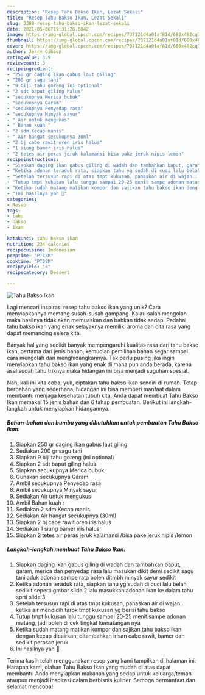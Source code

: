 ```yaml
---
description: "Resep Tahu Bakso Ikan, Lezat Sekali"
title: "Resep Tahu Bakso Ikan, Lezat Sekali"
slug: 3388-resep-tahu-bakso-ikan-lezat-sekali
date: 2021-05-06T19:31:28.084Z
image: https://img-global.cpcdn.com/recipes/737121d4a01af81d/680x482cq70/tahu-bakso-ikan-foto-resep-utama.jpg
thumbnail: https://img-global.cpcdn.com/recipes/737121d4a01af81d/680x482cq70/tahu-bakso-ikan-foto-resep-utama.jpg
cover: https://img-global.cpcdn.com/recipes/737121d4a01af81d/680x482cq70/tahu-bakso-ikan-foto-resep-utama.jpg
author: Jerry Gibson
ratingvalue: 3.9
reviewcount: 3
recipeingredient:
- "250 gr daging ikan gabus laut giling"
- "200 gr sagu tani"
- "9 biji tahu goreng ini optional"
- "2 sdt baput giling halus"
- "secukupnya Merica bubuk"
- "secukupnya Garam"
- "secukupnya Penyedap rasa"
- "secukupnya Minyak sayur"
- " Air untuk mengukus"
- " Bahan kuah "
- "2 sdm Kecap manis"
- " Air hangat secukupnya 30ml"
- "2 bj cabe rawit oren iris halus"
- "1 siung bamer iris halus"
- "2 tetes air peras jeruk kalamansi bisa pake jeruk nipis lemon"
recipeinstructions:
- "Siapkan daging ikan gabus giling di wadah dan tambahkan baput, garam, merica dan penyedap rasa lalu masukan dikit demi sedikit sagu tani aduk adonan sampe rata boleh ditmbh minyak sayur sedikit"
- "Ketika adonan teraduk rata, siapkan tahu yg sudah di cuci lalu belah sedikit seperti gmbar slide 2 lalu masukkan adonan ikan ke dalam tahu sprti slide 3"
- "Setelah tersusun rapi di atas tmpt kukusan, panaskan air di wajan.. ketika air mendidih tarok tmpt kukusan yg berisi tahu bakso"
- "Tutup tmpt kukusan lalu tunggu sampai 20-25 menit sampe adonan matang, jadi boleh di cek tingkat kematangan nya"
- "Ketika sudah matang matikan kompor dan sajikan tahu bakso ikan dengan kecap dicairkan, ditambahkan irisan cabe rawit, bamer dan sedikit perasan jeruk"
- "Ini hasilnya yah 🤗"
categories:
- Resep
tags:
- tahu
- bakso
- ikan

katakunci: tahu bakso ikan 
nutrition: 234 calories
recipecuisine: Indonesian
preptime: "PT13M"
cooktime: "PT58M"
recipeyield: "3"
recipecategory: Dessert

---
```



![Tahu Bakso Ikan](https://img-global.cpcdn.com/recipes/737121d4a01af81d/680x482cq70/tahu-bakso-ikan-foto-resep-utama.jpg)

Lagi mencari inspirasi resep tahu bakso ikan yang unik? Cara menyiapkannya memang susah-susah gampang. Kalau salah mengolah maka hasilnya tidak akan memuaskan dan bahkan tidak sedap. Padahal tahu bakso ikan yang enak selayaknya memiliki aroma dan cita rasa yang dapat memancing selera kita.



Banyak hal yang sedikit banyak mempengaruhi kualitas rasa dari tahu bakso ikan, pertama dari jenis bahan, kemudian pemilihan bahan segar sampai cara mengolah dan menghidangkannya. Tak perlu pusing jika ingin menyiapkan tahu bakso ikan yang enak di mana pun anda berada, karena asal sudah tahu triknya maka hidangan ini bisa menjadi suguhan spesial.


Nah, kali ini kita coba, yuk, ciptakan tahu bakso ikan sendiri di rumah. Tetap berbahan yang sederhana, hidangan ini bisa memberi manfaat dalam membantu menjaga kesehatan tubuh kita. Anda dapat membuat Tahu Bakso Ikan memakai 15 jenis bahan dan 6 tahap pembuatan. Berikut ini langkah-langkah untuk menyiapkan hidangannya.

<!--inarticleads1-->

##### Bahan-bahan dan bumbu yang dibutuhkan untuk pembuatan Tahu Bakso Ikan:

1. Siapkan 250 gr daging ikan gabus laut giling
1. Sediakan 200 gr sagu tani
1. Siapkan 9 biji tahu goreng (ini optional)
1. Siapkan 2 sdt baput giling halus
1. Siapkan secukupnya Merica bubuk
1. Gunakan secukupnya Garam
1. Ambil secukupnya Penyedap rasa
1. Ambil secukupnya Minyak sayur
1. Sediakan  Air untuk mengukus
1. Ambil  Bahan kuah :
1. Sediakan 2 sdm Kecap manis
1. Sediakan  Air hangat secukupnya (30ml)
1. Siapkan 2 bj cabe rawit oren iris halus
1. Sediakan 1 siung bamer iris halus
1. Siapkan 2 tetes air peras jeruk kalamansi /bisa pake jeruk nipis /lemon




<!--inarticleads2-->

##### Langkah-langkah membuat Tahu Bakso Ikan:

1. Siapkan daging ikan gabus giling di wadah dan tambahkan baput, garam, merica dan penyedap rasa lalu masukan dikit demi sedikit sagu tani aduk adonan sampe rata boleh ditmbh minyak sayur sedikit
1. Ketika adonan teraduk rata, siapkan tahu yg sudah di cuci lalu belah sedikit seperti gmbar slide 2 lalu masukkan adonan ikan ke dalam tahu sprti slide 3
1. Setelah tersusun rapi di atas tmpt kukusan, panaskan air di wajan.. ketika air mendidih tarok tmpt kukusan yg berisi tahu bakso
1. Tutup tmpt kukusan lalu tunggu sampai 20-25 menit sampe adonan matang, jadi boleh di cek tingkat kematangan nya
1. Ketika sudah matang matikan kompor dan sajikan tahu bakso ikan dengan kecap dicairkan, ditambahkan irisan cabe rawit, bamer dan sedikit perasan jeruk
1. Ini hasilnya yah 🤗




Terima kasih telah menggunakan resep yang kami tampilkan di halaman ini. Harapan kami, olahan Tahu Bakso Ikan yang mudah di atas dapat membantu Anda menyiapkan makanan yang sedap untuk keluarga/teman ataupun menjadi inspirasi dalam berbisnis kuliner. Semoga bermanfaat dan selamat mencoba!
